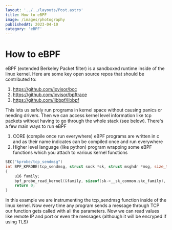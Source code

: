 ```yaml
---
layout: '../../layouts/Post.astro'
title: How to eBPF
image: /images/photography
publishedAt: 2023-04-10
category: 'eBPF'
---
```


# How to eBPF

eBPF (extended Berkeley Packet filter) is a sandboxed runtime inside of the linux kernel. Here are some key open source repos that should be contributed to:

1. https://github.com/iovisor/bcc
2. https://github.com/iovisor/bpftrace
3. https://github.com/libbpf/libbpf

This lets us safely run programs in kernel space without causing panics or needing drivers. Then we can access kernel level information like tcp packets without having to go through the whole stack (see below). There's a few main ways to run eBPF

1. CORE (compile once run everywhere) eBPF programs are written in c and as their name indicates can be compiled once and run everywhere
2. Higher level language (like python) program wrapping some eBPF functions which you attach to various kernel functions

```c
SEC("kprobe/tcp_sendmsg")
int BPF_KPROBE(tcp_sendmsg, struct sock *sk, struct msghdr *msg, size_t size)
{
	u16 family;
	bpf_probe_read_kernel(&family, sizeof(sk->__sk_common.skc_family), &sk->__sk_common.skc_family);
	return 0;
}
```
In this example we are instrumenting the tcp_sendmsg function inside of the linux kernel. Now every time any program sends a message through TCP our function gets called with all the parameters. Now we can read values like remote IP and port or even the messages (although it will be encryped if using TLS)
